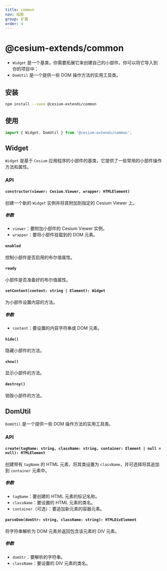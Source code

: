```yaml
---
title: common
nav: 指南
group: 扩展
order: 4
---
```


# @cesium-extends/common

- `Widget` 是一个基类，你需要拓展它来创建自己的小部件。你可以将它导入到你的项目中：
- `DomUtil` 是一个提供一些 DOM 操作方法的实用工具类。

## 安装

```bash
npm install --save @cesium-extends/common
```

## 使用

```javascript
import { Widget, DomUtil } from '@cesium-extends/common';
```

## Widget

`Widget` 是基于 `Cesium` 应用程序的小部件的基类，它提供了一些常用的小部件操作方法和属性。

### API

#### `constructor(viewer: Cesium.Viewer, wrapper: HTMLElement)`

创建一个新的 `Widget` 实例并将其附加到指定的 Cesium Viewer 上。

##### 参数

- `viewer`：要附加小部件的 Cesium Viewer 实例。
- `wrapper`：要将小部件挂载到的 DOM 元素。

#### `enabled`

控制小部件是否启用的布尔值属性。

#### `ready`

小部件是否准备好的布尔值属性。

#### `setContent(content: string | Element): Widget`

为小部件设置内容的方法。

##### 参数

- `content`：要设置的内容字符串或 DOM 元素。

#### `hide()`

隐藏小部件的方法。

#### `show()`

显示小部件的方法。

#### `destroy()`

销毁小部件的方法。

## DomUtil

`DomUtil` 是一个提供一些 DOM 操作方法的实用工具类。

### API

#### `create(tagName: string, className: string, container: Element | null = null): HTMLElement`

创建带有 `tagName` 的 HTML 元素，将其类设置为 `className`，并可选择将其追加到 `container` 元素中。

##### 参数

- `tagName`：要创建的 HTML 元素的标记名称。
- `className`：要设置的 HTML 元素的类名。
- `container`（可选）：要追加新元素的容器元素。

#### `parseDom(domStr: string, className: string): HTMLDivElement`

将字符串解析为 DOM 元素并返回包含该元素的 DIV 元素。

##### 参数

- `domStr`：要解析的字符串。
- `className`：要设置的 DIV 元素的类名。
